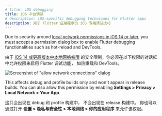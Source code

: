 ```yaml
---
# title: iOS debugging
title: iOS 平台调试
# description: iOS-specific debugging techniques for Flutter apps
description: 用于 Flutter 应用程序的 iOS 专用调试技巧
---
```


Due to security around
[local network permissions in iOS 14 or later][],
you must accept a permission dialog box to enable
Flutter debugging functionalities such as hot-reload
and DevTools.

由于 [iOS 14 或更高版本中本地网络权限][local network permissions in iOS 14 or later] 
的安全限制，你必须在以下权限的对话框中允许权限来启用 Flutter 调试功能，
如热重载和 DevTools。

![Screenshot of "allow network connections" dialog](/assets/images/docs/development/device-connect.png)

This affects debug and profile builds only and won't
appear in release builds. You can also allow this
permission by enabling
**Settings > Privacy > Local Network > Your App**.

这只会出现在 debug 和 profile 构建中，
不会出现在 release 构建中。
你也可以通过打开 **设置 > 隐私与安全性 > 本地网络 > 你的应用程序** 来允许该权限。

[local network permissions in iOS 14 or later]: {{site.apple-dev}}/news/?id=0oi77447

